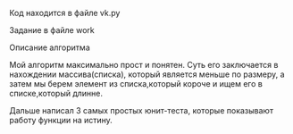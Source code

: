 Код находится в файле vk.py

Задание в файле work

Описание алгоритма 

Мой алгоритм максимально прост и понятен. Суть его заключается в нахождении массива(списка), который является меньше по размеру, а затем мы берем элемент из списка,который короче и ищем его в списке,который длинне.

Дальше написал 3 самых простых юнит-теста, которые показывают работу функции на истину.
